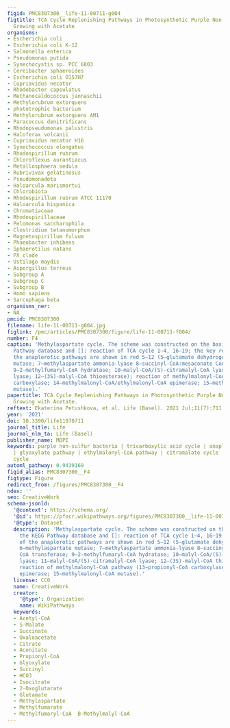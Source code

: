 ```yaml
---
figid: PMC8307300__life-11-00711-g004
figtitle: TCA Cycle Replenishing Pathways in Photosynthetic Purple Non-Sulfur Bacteria
  Growing with Acetate
organisms:
- Escherichia coli
- Escherichia coli K-12
- Salmonella enterica
- Pseudomonas putida
- Synechocystis sp. PCC 6803
- Cereibacter sphaeroides
- Escherichia coli O157H7
- Cupriavidus necator
- Rhodobacter capsulatus
- Methanocaldococcus jannaschii
- Methylorubrum extorquens
- phototrophic bacterium
- Methylorubrum extorquens AM1
- Paracoccus denitrificans
- Rhodopseudomonas palustris
- Haloferax volcanii
- Cupriavidus necator H16
- Synechococcus elongatus
- Rhodospirillum rubrum
- Chloroflexus aurantiacus
- Metallosphaera sedula
- Rubrivivax gelatinosus
- Pseudomonadota
- Haloarcula marismortui
- Chlorobiota
- Rhodospirillum rubrum ATCC 11170
- Haloarcula hispanica
- Chromatiaceae
- Rhodospirillaceae
- Pelomonas saccharophila
- Clostridium tetanomorphum
- Magnetospirillum fulvum
- Phaeobacter inhibens
- Sphaerotilus natans
- PX clade
- Ustilago maydis
- Aspergillus terreus
- Subgroup A
- Subgroup C
- Subgroup B
- Homo sapiens
- Sarcophaga beta
organisms_ner:
- NA
pmcid: PMC8307300
filename: life-11-00711-g004.jpg
figlink: /pmc/articles/PMC8307300/figure/life-11-00711-f004/
number: F4
caption: 'Methylaspartate cycle. The scheme was constructed on the basis of the KEGG
  Pathway database and []: reaction of TCA cycle 1–4, 16–19; the key reactions of
  the anaplerotic pathways are shown in red 5–12 (5—glutamate dehydrogenase; 6—methylaspartate
  mutase; 7—methylaspartate ammonia-lyase 8—succinyl-CoA:mesaconate CoA transferase;
  9—2-methylfumaryl-CoA hydratase; 10—malyl-CoA/(S)-citramalyl-CoA lyase; 11—malyl-CoA/(S)-citramalyl-CoA
  lyase; 12—(3S)-malyl-CoA thioesterase); reaction of methylmalonyl-CoA pathway (13—propionyl-CoA
  carboxylase; 14—methylmalonyl-CoA/ethylmalonyl-CoA epimerase; 15—methylmalonyl-CoA
  mutase).'
papertitle: TCA Cycle Replenishing Pathways in Photosynthetic Purple Non-Sulfur Bacteria
  Growing with Acetate.
reftext: Ekaterina Petushkova, et al. Life (Basel). 2021 Jul;11(7):711.
year: '2021'
doi: 10.3390/life11070711
journal_title: Life
journal_nlm_ta: Life (Basel)
publisher_name: MDPI
keywords: purple non-sulfur bacteria | tricarboxylic acid cycle | anaplerotic pathways
  | glyoxylate pathway | ethylmalonyl-CoA pathway | citramalate cycle | methylaspartate
  cycle
automl_pathway: 0.9439169
figid_alias: PMC8307300__F4
figtype: Figure
redirect_from: /figures/PMC8307300__F4
ndex: ''
seo: CreativeWork
schema-jsonld:
  '@context': https://schema.org/
  '@id': https://pfocr.wikipathways.org/figures/PMC8307300__life-11-00711-g004.html
  '@type': Dataset
  description: 'Methylaspartate cycle. The scheme was constructed on the basis of
    the KEGG Pathway database and []: reaction of TCA cycle 1–4, 16–19; the key reactions
    of the anaplerotic pathways are shown in red 5–12 (5—glutamate dehydrogenase;
    6—methylaspartate mutase; 7—methylaspartate ammonia-lyase 8—succinyl-CoA:mesaconate
    CoA transferase; 9—2-methylfumaryl-CoA hydratase; 10—malyl-CoA/(S)-citramalyl-CoA
    lyase; 11—malyl-CoA/(S)-citramalyl-CoA lyase; 12—(3S)-malyl-CoA thioesterase);
    reaction of methylmalonyl-CoA pathway (13—propionyl-CoA carboxylase; 14—methylmalonyl-CoA/ethylmalonyl-CoA
    epimerase; 15—methylmalonyl-CoA mutase).'
  license: CC0
  name: CreativeWork
  creator:
    '@type': Organization
    name: WikiPathways
  keywords:
  - Acetyl-CoA
  - S-Malate
  - Succinate
  - Oxaloacetate
  - Citrate
  - Aconitate
  - Propionyl-CoA
  - Glyoxylate
  - Succinyl
  - HCO3
  - Isocitrate
  - 2-Oxoglutarate
  - Glutamate
  - Methylaspartate
  - Methylfumarate
  - Methylfumaryl-CoA  B-Methylmalyl-CoA
---
```

